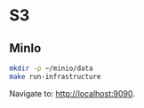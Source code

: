 # S3

## MinIo

```bash
mkdir -p ~/minio/data
make run-infrastructure
```

Navigate to: <http://localhost:9090>.
